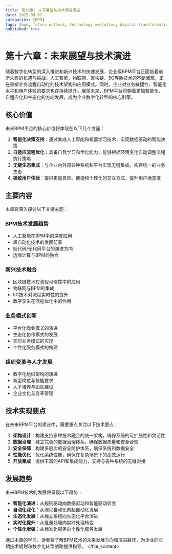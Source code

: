 ```yaml
---
title: 第16章: 未来展望与技术演进概述
date: 2025-09-07
categories: [BPM]
tags: [bpm, future outlook, technology evolution, digital transformation, innovation]
published: true
---
```

# 第十六章：未来展望与技术演进

随着数字化转型的深入推进和新兴技术的快速发展，企业级BPM平台正面临着前所未有的机遇与挑战。人工智能、物联网、区块链、5G等新技术的不断涌现，正在重塑业务流程自动化的技术架构和应用模式。同时，企业对业务敏捷性、智能化水平和用户体验的要求也在持续提升。展望未来，BPM平台将朝着更加智能化、自适应化和生态化的方向发展，成为企业数字化转型的核心引擎。

## 核心价值

未来BPM平台的核心价值将体现在以下几个方面：

1. **智能化决策支持**：通过集成人工智能和机器学习技术，实现数据驱动的智能决策
2. **自适应流程优化**：具备自我学习和优化能力，能够根据环境变化自动调整流程执行策略
3. **无缝生态集成**：与企业内外部各种系统和平台实现无缝集成，构建统一的业务生态
4. **极致用户体验**：提供更加自然、便捷和个性化的交互方式，提升用户满意度

## 主要内容

本章将深入探讨以下关键主题：

### BPM技术发展趋势
- 人工智能在BPM中的深度应用
- 超自动化技术的发展前景
- 低代码/无代码平台的演进方向
- 边缘计算与BPM的融合

### 新兴技术融合
- 区块链技术在流程可信性中的应用
- 物联网与BPM的集成
- 5G技术对流程实时性的提升
- 数字孪生在流程优化中的作用

### 业务模式创新
- 平台化商业模式的演进
- 生态化协作模式的发展
- 实时业务模式的实现
- 个性化服务模式的构建

### 组织变革与人才发展
- 数字化组织架构的演进
- 新型岗位与技能要求
- 人才培养与团队建设
- 企业文化与变革管理

## 技术实现要点

在未来BPM平台的建设中，需要重点关注以下技术要点：

1. **架构设计**：构建支持多种技术融合的统一架构，确保系统的可扩展性和灵活性
2. **数据治理**：建立完善的数据治理体系，确保数据质量和安全合规
3. **安全保障**：构建多层次的安全防护体系，确保系统和数据安全
4. **性能优化**：优化系统性能，确保在复杂场景下的高效运行
5. **开放集成**：提供丰富的API和集成能力，支持与各种系统的无缝对接

## 发展趋势

未来BPM技术的发展将呈现以下趋势：

- **智能化演进**：从规则驱动向数据驱动和智能驱动转变
- **自动化深化**：从流程自动化向超自动化发展
- **生态化发展**：从独立系统向生态化平台演进
- **实时化提升**：从批量处理向实时处理转变
- **个性化增强**：从标准化服务向个性化服务发展

通过本章的学习，读者将了解BPM技术的未来发展方向和演进路径，为企业的长期技术规划和数字化转型战略提供指导。
</file_content>